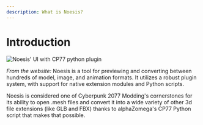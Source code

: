 ```yaml
---
description: What is Noesis?
---
```


# Introduction

![Noesis' UI with CP77 python plugin](../.gitbook/assets/Noesis\_DefautUI.png)

_From the website:_ Noesis is a tool for previewing and converting between hundreds of model, image, and animation formats. It utilizes a robust plugin system, with support for native extension modules and Python scripts.

Noesis is considered one of Cyberpunk 2077 Modding's cornerstones for its ability to open .mesh files and convert it into a wide variety of other 3d file extensions (like GLB and FBX) thanks to alphaZomega's CP77 Python script that makes that possible.
